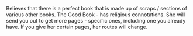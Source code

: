 Believes that there is a perfect book that is made up of scraps / sections of various other books. The Good Book - has religious connotations. She will send you out to get more pages - specific ones, including one you already have. If you give her certain pages, her routes will change.